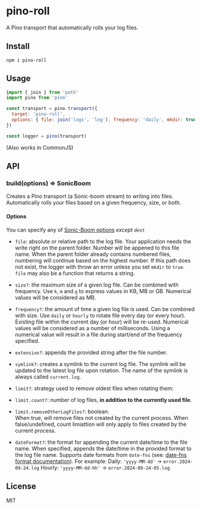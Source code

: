 # pino-roll

A Pino transport that automatically rolls your log files.

## Install

```
npm i pino-roll
```

## Usage

```js
import { join } from 'path'
import pino from 'pino'

const transport = pino.transport({
  target: 'pino-roll',
  options: { file: join('logs', 'log'), frequency: 'daily', mkdir: true }
})

const logger = pino(transport)
```

(Also works in CommonJS)


## API

### build(options) => SonicBoom

Creates a Pino transport (a Sonic-boom stream) to writing into files.
Automatically rolls your files based on a given frequency, size, or both.

#### Options

You can specify any of [Sonic-Boom options](https://github.com/pinojs/sonic-boom#sonicboomopts) _except `dest`_

* `file`: absolute or relative path to the log file.
  Your application needs the write right on the parent folder.
  Number will be appened to this file name.
  When the parent folder already contains numbered files, numbering will continue based on the highest number.
  If this path does not exist, the logger with throw an error unless you set `mkdir` to `true`.
  `file` may also be a function that returns a string.

* `size?`: the maximum size of a given log file.
  Can be combined with frequency.
  Use `k`, `m` and `g` to express values in KB, MB or GB.
  Numerical values will be considered as MB.

* `frequency?`: the amount of time a given log file is used.
  Can be combined with size.
  Use `daily` or `hourly` to rotate file every day (or every hour).
  Existing file within the current day (or hour) will be re-used.
  Numerical values will be considered as a number of milliseconds.
  Using a numerical value will result in a file during start/end of the frequency specified.

* `extension?`: appends the provided string after the file number.

* `symlink?`: creates a symlink to the current log file.
  The symlink will be updated to the latest log file upon rotation.
  The name of the symlink is always called `current.log`.

* `limit?`: strategy used to remove oldest files when rotating them:

* `limit.count?`: number of log files, **in addition to the currently used file**.

* `limit.removeOtherLogFiles?`: boolean:  
When true, will remove files not created by the current process. 
When false/undefined, count limiattion will only apply to files created by the current process. 

* `dateFormat?`: the format for appending the current date/time to the file name.
  When specified, appends the date/time in the provided format to the log file name.
  Supports date formats from `date-fns` (see: [date-fns format documentation](https://date-fns.org/v4.1.0/docs/format)).
  For example:
    Daily: `'yyyy-MM-dd'` → `error.2024-09-24.log`
    Hourly: `'yyyy-MM-dd-hh'` → `error.2024-09-24-05.log`

## License

MIT
